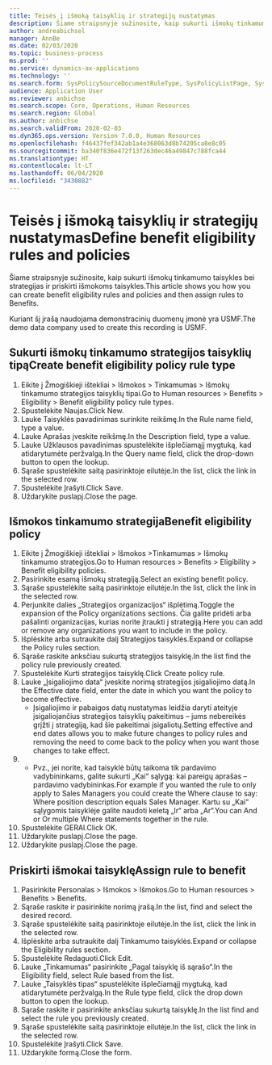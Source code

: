 ```yaml
---
title: Teisės į išmoką taisyklių ir strategijų nustatymas
description: Šiame straipsnyje sužinosite, kaip sukurti išmokų tinkamumo taisykles bei strategijas ir priskirti išmokoms taisykles.
author: andreabichsel
manager: AnnBe
ms.date: 02/03/2020
ms.topic: business-process
ms.prod: ''
ms.service: dynamics-ax-applications
ms.technology: ''
ms.search.form: SysPolicySourceDocumentRuleType, SysPolicyListPage, SysPolicy, HcmBenefitEligibilityPolicy, HcmBenefit, BenefitWorkspace, HcmBenefitSummaryPart
audience: Application User
ms.reviewer: anbichse
ms.search.scope: Core, Operations, Human Resources
ms.search.region: Global
ms.author: anbichse
ms.search.validFrom: 2020-02-03
ms.dyn365.ops.version: Version 7.0.0, Human Resources
ms.openlocfilehash: f46437fef342ab1a4e368063d8b74205ca8e8c05
ms.sourcegitcommit: ba340f836e472f13f263dec46a49847c788fca44
ms.translationtype: HT
ms.contentlocale: lt-LT
ms.lasthandoff: 06/04/2020
ms.locfileid: "3430882"
---
```

# <a name="define-benefit-eligibility-rules-and-policies"></a><span data-ttu-id="4169e-103">Teisės į išmoką taisyklių ir strategijų nustatymas</span><span class="sxs-lookup"><span data-stu-id="4169e-103">Define benefit eligibility rules and policies</span></span>

<span data-ttu-id="4169e-104">Šiame straipsnyje sužinosite, kaip sukurti išmokų tinkamumo taisykles bei strategijas ir priskirti išmokoms taisykles.</span><span class="sxs-lookup"><span data-stu-id="4169e-104">This article shows you how you can create benefit eligibility rules and policies and then assign rules to Benefits.</span></span>  

<span data-ttu-id="4169e-105">Kuriant šį įrašą naudojama demonstracinių duomenų įmonė yra USMF.</span><span class="sxs-lookup"><span data-stu-id="4169e-105">The demo data company used to create this recording is USMF.</span></span>


## <a name="create-benefit-eligibility-policy-rule-type"></a><span data-ttu-id="4169e-106">Sukurti išmokų tinkamumo strategijos taisyklių tipą</span><span class="sxs-lookup"><span data-stu-id="4169e-106">Create benefit eligibility policy rule type</span></span>
1. <span data-ttu-id="4169e-107">Eikite į Žmogiškieji ištekliai > Išmokos > Tinkamumas > Išmokų tinkamumo strategijos taisyklių tipai.</span><span class="sxs-lookup"><span data-stu-id="4169e-107">Go to Human resources > Benefits > Eligibility > Benefit eligibility policy rule types.</span></span>
2. <span data-ttu-id="4169e-108">Spustelėkite Naujas.</span><span class="sxs-lookup"><span data-stu-id="4169e-108">Click New.</span></span>
3. <span data-ttu-id="4169e-109">Lauke Taisyklės pavadinimas surinkite reikšmę.</span><span class="sxs-lookup"><span data-stu-id="4169e-109">In the Rule name field, type a value.</span></span>
4. <span data-ttu-id="4169e-110">Lauke Aprašas įveskite reikšmę.</span><span class="sxs-lookup"><span data-stu-id="4169e-110">In the Description field, type a value.</span></span>
5. <span data-ttu-id="4169e-111">Lauke Užklausos pavadinimas spustelėkite išplečiamąjį mygtuką, kad atidarytumėte peržvalgą.</span><span class="sxs-lookup"><span data-stu-id="4169e-111">In the Query name field, click the drop-down button to open the lookup.</span></span>
6. <span data-ttu-id="4169e-112">Sąraše spustelėkite saitą pasirinktoje eilutėje.</span><span class="sxs-lookup"><span data-stu-id="4169e-112">In the list, click the link in the selected row.</span></span>
7. <span data-ttu-id="4169e-113">Spustelėkite Įrašyti.</span><span class="sxs-lookup"><span data-stu-id="4169e-113">Click Save.</span></span>
8. <span data-ttu-id="4169e-114">Uždarykite puslapį.</span><span class="sxs-lookup"><span data-stu-id="4169e-114">Close the page.</span></span>

## <a name="benefit-eligibility-policy"></a><span data-ttu-id="4169e-115">Išmokos tinkamumo strategija</span><span class="sxs-lookup"><span data-stu-id="4169e-115">Benefit eligibility policy</span></span>
1. <span data-ttu-id="4169e-116">Eikite į Žmogiškieji ištekliai > Išmokos >Tinkamumas > Išmokų tinkamumo strategijos.</span><span class="sxs-lookup"><span data-stu-id="4169e-116">Go to Human resources > Benefits > Eligibility > Benefit eligibility policies.</span></span>
2. <span data-ttu-id="4169e-117">Pasirinkite esamą išmokų strategiją.</span><span class="sxs-lookup"><span data-stu-id="4169e-117">Select an existing benefit policy.</span></span>
3. <span data-ttu-id="4169e-118">Sąraše spustelėkite saitą pasirinktoje eilutėje.</span><span class="sxs-lookup"><span data-stu-id="4169e-118">In the list, click the link in the selected row.</span></span>
4. <span data-ttu-id="4169e-119">Perjunkite dalies „Strategijos organizacijos“ išplėtimą.</span><span class="sxs-lookup"><span data-stu-id="4169e-119">Toggle the expansion of the Policy organizations sections.</span></span>  <span data-ttu-id="4169e-120">Čia galite pridėti arba pašalinti organizacijas, kurias norite įtraukti į strategiją.</span><span class="sxs-lookup"><span data-stu-id="4169e-120">Here you can add or remove any organizations you want to include in the policy.</span></span>
5. <span data-ttu-id="4169e-121">Išplėskite arba sutraukite dalį Strategijos taisyklės.</span><span class="sxs-lookup"><span data-stu-id="4169e-121">Expand or collapse the Policy rules section.</span></span>
6. <span data-ttu-id="4169e-122">Sąraše raskite anksčiau sukurtą strategijos taisyklę.</span><span class="sxs-lookup"><span data-stu-id="4169e-122">In the list find the policy rule previously created.</span></span>
7. <span data-ttu-id="4169e-123">Spustelėkite Kurti strategijos taisyklę.</span><span class="sxs-lookup"><span data-stu-id="4169e-123">Click Create policy rule.</span></span>
8. <span data-ttu-id="4169e-124">Lauke „Įsigaliojimo data“ įveskite norimą strategijos įsigaliojimo datą.</span><span class="sxs-lookup"><span data-stu-id="4169e-124">In the Effective date field, enter the date in which you want the policy to become effective.</span></span>
    * <span data-ttu-id="4169e-125">Įsigaliojimo ir pabaigos datų nustatymas leidžia daryti ateityje įsigaliojančius strategijos taisyklių pakeitimus – jums nebereikės grįžti į strategiją, kad šie pakeitimai įsigaliotų.</span><span class="sxs-lookup"><span data-stu-id="4169e-125">Setting effective and end dates allows you to make future changes to policy rules and removing the need to come back to the policy when you want those changes to take effect.</span></span>  
9. 
    * <span data-ttu-id="4169e-126">Pvz., jei norite, kad taisyklė būtų taikoma tik pardavimo vadybininkams, galite sukurti „Kai“ sąlygą: kai pareigų aprašas – pardavimo vadybininkas.</span><span class="sxs-lookup"><span data-stu-id="4169e-126">For example if you wanted the rule to only apply to Sales Managers you could create the Where clause to say: Where position description equals Sales Manager.</span></span>  <span data-ttu-id="4169e-127">Kartu su „Kai“ sąlygomis taisyklėje galite naudoti keletą „Ir“ arba „Ar“.</span><span class="sxs-lookup"><span data-stu-id="4169e-127">You can And or Or multiple Where statements together in the rule.</span></span>  
10. <span data-ttu-id="4169e-128">Spustelėkite GERAI.</span><span class="sxs-lookup"><span data-stu-id="4169e-128">Click OK.</span></span>
11. <span data-ttu-id="4169e-129">Uždarykite puslapį.</span><span class="sxs-lookup"><span data-stu-id="4169e-129">Close the page.</span></span>
12. <span data-ttu-id="4169e-130">Uždarykite puslapį.</span><span class="sxs-lookup"><span data-stu-id="4169e-130">Close the page.</span></span>

## <a name="assign-rule-to-benefit"></a><span data-ttu-id="4169e-131">Priskirti išmokai taisyklę</span><span class="sxs-lookup"><span data-stu-id="4169e-131">Assign rule to benefit</span></span>
1. <span data-ttu-id="4169e-132">Pasirinkite Personalas > Išmokos > Išmokos.</span><span class="sxs-lookup"><span data-stu-id="4169e-132">Go to Human resources > Benefits > Benefits.</span></span>
2. <span data-ttu-id="4169e-133">Sąraše raskite ir pasirinkite norimą įrašą.</span><span class="sxs-lookup"><span data-stu-id="4169e-133">In the list, find and select the desired record.</span></span>
3. <span data-ttu-id="4169e-134">Sąraše spustelėkite saitą pasirinktoje eilutėje.</span><span class="sxs-lookup"><span data-stu-id="4169e-134">In the list, click the link in the selected row.</span></span>
4. <span data-ttu-id="4169e-135">Išplėskite arba sutraukite dalį Tinkamumo taisyklės.</span><span class="sxs-lookup"><span data-stu-id="4169e-135">Expand or collapse the Eligibility rules section.</span></span>
5. <span data-ttu-id="4169e-136">Spustelėkite Redaguoti.</span><span class="sxs-lookup"><span data-stu-id="4169e-136">Click Edit.</span></span>
6. <span data-ttu-id="4169e-137">Lauke „Tinkamumas“ pasirinkite „Pagal taisyklę iš sąrašo“.</span><span class="sxs-lookup"><span data-stu-id="4169e-137">In the Eligibility field, select Rule based from the list.</span></span>
7. <span data-ttu-id="4169e-138">Lauke „Taisyklės tipas“ spustelėkite išplečiamąjį mygtuką, kad atidarytumėte peržvalgą.</span><span class="sxs-lookup"><span data-stu-id="4169e-138">In the Rule type field, click the drop down button to open the lookup.</span></span>
8. <span data-ttu-id="4169e-139">Sąraše raskite ir pasirinkite anksčiau sukurtą taisyklę.</span><span class="sxs-lookup"><span data-stu-id="4169e-139">In the list find and select the rule you previously created.</span></span>
9. <span data-ttu-id="4169e-140">Sąraše spustelėkite saitą pasirinktoje eilutėje.</span><span class="sxs-lookup"><span data-stu-id="4169e-140">In the list, click the link in the selected row.</span></span>
10. <span data-ttu-id="4169e-141">Spustelėkite Įrašyti.</span><span class="sxs-lookup"><span data-stu-id="4169e-141">Click Save.</span></span>
11. <span data-ttu-id="4169e-142">Uždarykite formą.</span><span class="sxs-lookup"><span data-stu-id="4169e-142">Close the form.</span></span>

